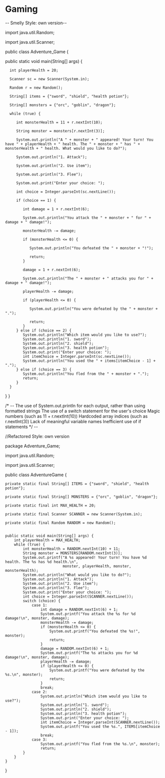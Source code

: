 # Gaming
-- Smelly Style: own version-- 

import java.util.Random;

import java.util.Scanner;

public class Adventure_Game {

   public static void main(String[] args) {
 
   
      int playerHealth = 20;
      
      Scanner sc = new Scanner(System.in);
      
      Random r = new Random();
      
      String[] items = {"sword", "shield", "health potion"};
      
      String[] monsters = {"orc", "goblin", "dragon"};
      
      while (true) {
      
         int monsterHealth = 11 + r.nextInt(10);
	 
         String monster = monsters[r.nextInt(3)];
	 
         System.out.println("A " + monster + " appeared! Your turn! You have " + playerHealth + " health. The " + monster + " has " + monsterHealth + " health. What would you like to do?");
	 
         System.out.println("1. Attack");
	 
         System.out.println("2. Use item");
	 
         System.out.println("3. Flee");
	 
         System.out.print("Enter your choice: ");
	 
         int choice = Integer.parseInt(sc.nextLine());
	 
         if (choice == 1) {
	 
            int damage = 1 + r.nextInt(6);
	    
            System.out.println("You attack the " + monster + " for " + damage + " damage!");
	    
            monsterHealth -= damage;
	    
            if (monsterHealth <= 0) {
	    
               System.out.println("You defeated the " + monster + "!");
	       
               return;
            }
	    
            damage = 1 + r.nextInt(6);
	    
            System.out.println("The " + monster + " attacks you for " + damage + " damage!");
	    
            playerHealth -= damage;
	    
            if (playerHealth <= 0) {
	    
               System.out.println("You were defeated by the " + monster + ".");
	       
               return;
            }
         } else if (choice == 2) {
            System.out.println("Which item would you like to use?");
            System.out.println("1. sword");
            System.out.println("2. shield");
            System.out.println("3. health potion");
            System.out.print("Enter your choice: ");
            int itemChoice = Integer.parseInt(sc.nextLine());
            System.out.println("You used the " + items[itemChoice - 1] + ".");
         } else if (choice == 3) {
            System.out.println("You fled from the " + monster + ".");
            return;
         }
      }
   }
}






/* -- The use of System.out.println for each output, rather than using formatted strings
The use of a switch statement for the user's choice
Magic numbers (such as 11 + r.nextInt(10))
Hardcoded array indices (such as r.nextInt(3))
Lack of meaningful variable names
Inefficient use of if statements */ --



//Refactored Style: own version

package Adventure_Game;

import java.util.Random;

import java.util.Scanner;

public class AdventureGame {

    private static final String[] ITEMS = {"sword", "shield", "health potion"};
    
    private static final String[] MONSTERS = {"orc", "goblin", "dragon"};
    
    private static final int MAX_HEALTH = 20;
    
    private static final Scanner SCANNER = new Scanner(System.in);
    
    private static final Random RANDOM = new Random();
    

    public static void main(String[] args) {
        int playerHealth = MAX_HEALTH;
        while (true) {
            int monsterHealth = RANDOM.nextInt(10) + 11;
            String monster = MONSTERS[RANDOM.nextInt(3)];
            System.out.printf("A %s appeared! Your turn! You have %d health. The %s has %d health.\n", 
                              monster, playerHealth, monster, monsterHealth);
            System.out.println("What would you like to do?");
            System.out.println("1. Attack");
            System.out.println("2. Use item");
            System.out.println("3. Flee");
            System.out.print("Enter your choice: ");
            int choice = Integer.parseInt(SCANNER.nextLine());
            switch (choice) {
                case 1:
                    int damage = RANDOM.nextInt(6) + 1;
                    System.out.printf("You attack the %s for %d damage!\n", monster, damage);
                    monsterHealth -= damage;
                    if (monsterHealth <= 0) {
                        System.out.printf("You defeated the %s!", monster);
                        return;
                    }
                    damage = RANDOM.nextInt(6) + 1;
                    System.out.printf("The %s attacks you for %d damage!\n", monster, damage);
                    playerHealth -= damage;
                    if (playerHealth <= 0) {
                        System.out.printf("You were defeated by the %s.\n", monster);
                        return;
                    }
                    break;
                case 2:
                    System.out.println("Which item would you like to use?");
                    System.out.println("1. sword");
                    System.out.println("2. shield");
                    System.out.println("3. health potion");
                    System.out.print("Enter your choice: ");
                    int itemChoice = Integer.parseInt(SCANNER.nextLine());
                    System.out.printf("You used the %s.", ITEMS[itemChoice - 1]);
                    break;
                case 3:
                    System.out.printf("You fled from the %s.\n", monster);
                    return;
            }
        }
    }
}
